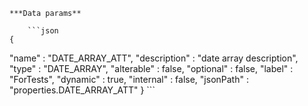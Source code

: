     ***Data params**

        ```json
    {
  "name" : "DATE_ARRAY_ATT",
  "description" : "date array description",
  "type" : "DATE_ARRAY",
  "alterable" : false,
  "optional" : false,
  "label" : "ForTests",
  "dynamic" : true,
  "internal" : false,
  "jsonPath" : "properties.DATE_ARRAY_ATT"
}
        ```

